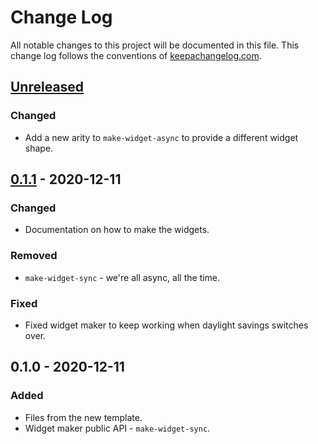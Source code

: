 # Change Log
All notable changes to this project will be documented in this file. This change log follows the conventions of [keepachangelog.com](http://keepachangelog.com/).

## [Unreleased]
### Changed
- Add a new arity to `make-widget-async` to provide a different widget shape.

## [0.1.1] - 2020-12-11
### Changed
- Documentation on how to make the widgets.

### Removed
- `make-widget-sync` - we're all async, all the time.

### Fixed
- Fixed widget maker to keep working when daylight savings switches over.

## 0.1.0 - 2020-12-11
### Added
- Files from the new template.
- Widget maker public API - `make-widget-sync`.

[Unreleased]: https://github.com/your-name/day-12/compare/0.1.1...HEAD
[0.1.1]: https://github.com/your-name/day-12/compare/0.1.0...0.1.1
